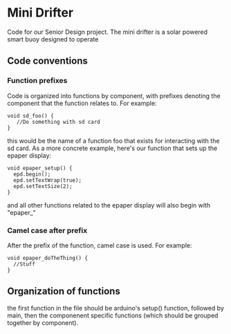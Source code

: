 # Mini Drifter
Code for our Senior Design project. The mini drifter is a solar powered smart buoy designed to operate 

## Code conventions
### Function prefixes
Code is organized into functions by component, with prefixes denoting the component that the function relates to.
For example:
```
void sd_foo() {
   //Do something with sd card
}
```

this would be the name of a function foo that exists for interacting with the sd card. As a more concrete example, here's our function that sets up the epaper display:
```
void epaper_setup() {
  epd.begin();
  epd.setTextWrap(true);
  epd.setTextSize(2);
}
```

and all other functions related to the epaper display will also begin with "epaper\_"

### Camel case after prefix
After the prefix of the function, camel case is used. For example:
```
void epaper_doTheThing() {
  //Stuff
}
```

## Organization of functions
the first function in the file should be arduino's setup() function, followed by main, then the componenent specific functions (which should be grouped together by component).
